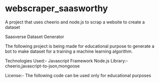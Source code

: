 # webscraper_saasworthy
A project that uses cheerio and node.js to scrap a website to create a dataset

Saasverse Dataset Generator

The following project is being made for educational purpose to generate a bot to make dataset for a training a machine learning algorithm.

Technologies Used:- Javascript Framework Node.js
Library:- cheerio,javascript-to-json,mongoose

License:- The following code can be used only for educational purposes

